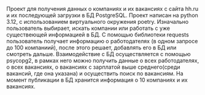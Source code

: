 Проект для получения данных о компаниях и их вакансиях с сайта hh.ru и их последующей загрузки в БД PostgreSQL.
Проект написан на python 3.12, с использованием виртуального окружения poetry.
Изначально пользователь выбирает, искать компании или работать с уже существеющей информацией в БД.
С помощью библиотеки requests пользователь получает информацию о работодателях (в одном запросе до 100 компаниий), после этого решает, добавлять его в БД или смотреть дальше.
Взаимодействие с БД осуществляется с помощью psycopg2, в рамках него можно получить данные о всех работодателях, о всех вакансиях, о вакансиях с зарплатой выше среднего(среди вакансий, где она указана) и осуществить поиск по вакансиям.
На момент публикации в БД хранится информация о 10 компаниях и их вакансиях.
